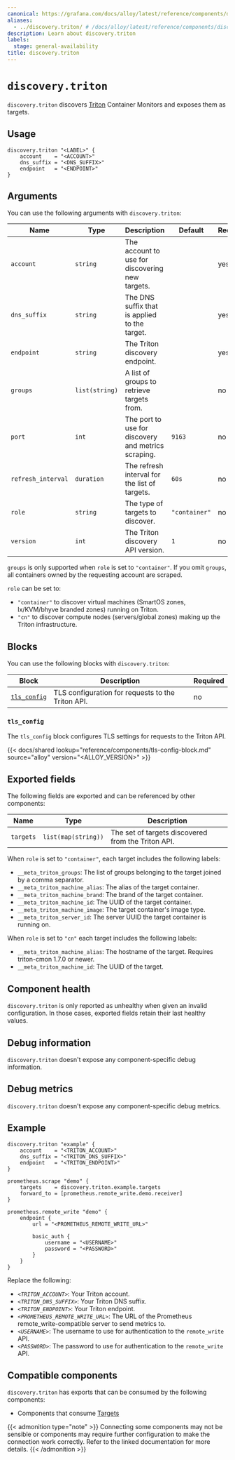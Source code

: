 ```yaml
---
canonical: https://grafana.com/docs/alloy/latest/reference/components/discovery/discovery.triton/
aliases:
  - ../discovery.triton/ # /docs/alloy/latest/reference/components/discovery.triton/
description: Learn about discovery.triton
labels:
  stage: general-availability
title: discovery.triton
---
```


# `discovery.triton`

`discovery.triton` discovers [Triton][] Container Monitors and exposes them as targets.

[Triton]: https://www.tritondatacenter.com

## Usage

```alloy
discovery.triton "<LABEL>" {
    account    = "<ACCOUNT>"
    dns_suffix = "<DNS_SUFFIX>"
    endpoint   = "<ENDPOINT>"
}
```

## Arguments

You can use the following arguments with `discovery.triton`:

Name               | Type           | Description                                         | Default       | Required
-------------------|----------------|-----------------------------------------------------|---------------|---------
`account`          | `string`       | The account to use for discovering new targets.     |               | yes
`dns_suffix`       | `string`       | The DNS suffix that is applied to the target.       |               | yes
`endpoint`         | `string`       | The Triton discovery endpoint.                      |               | yes
`groups`           | `list(string)` | A list of groups to retrieve targets from.          |               | no
`port`             | `int`          | The port to use for discovery and metrics scraping. | `9163`        | no
`refresh_interval` | `duration`     | The refresh interval for the list of targets.       | `60s`         | no
`role`             | `string`       | The type of targets to discover.                    | `"container"` | no
`version`          | `int`          | The Triton discovery API version.                   | `1`           | no

`groups` is only supported when `role` is set to `"container"`.
If you omit `groups`, all containers owned by the requesting account are scraped.

`role` can be set to:

* `"container"` to discover virtual machines (SmartOS zones, lx/KVM/bhyve branded zones) running on Triton.
* `"cn"` to discover compute nodes (servers/global zones) making up the Triton infrastructure.

## Blocks

You can use the following blocks with `discovery.triton`:

Block                      | Description                                       | Required
---------------------------|---------------------------------------------------|---------
[`tls_config`][tls_config] | TLS configuration for requests to the Triton API. | no

[tls_config]: #tls_config

### `tls_config`

The `tls_config` block configures TLS settings for requests to the Triton API.

{{< docs/shared lookup="reference/components/tls-config-block.md" source="alloy" version="<ALLOY_VERSION>" >}}

## Exported fields

The following fields are exported and can be referenced by other components:

Name      | Type                | Description
----------|---------------------|---------------------------------------------------
`targets` | `list(map(string))` | The set of targets discovered from the Triton API.

When `role` is set to `"container"`, each target includes the following labels:

* `__meta_triton_groups`: The list of groups belonging to the target joined by a comma separator.
* `__meta_triton_machine_alias`: The alias of the target container.
* `__meta_triton_machine_brand`: The brand of the target container.
* `__meta_triton_machine_id`: The UUID of the target container.
* `__meta_triton_machine_image`: The target container's image type.
* `__meta_triton_server_id`: The server UUID the target container is running on.

When `role` is set to `"cn"` each target includes the following labels:

* `__meta_triton_machine_alias`: The hostname of the target. Requires triton-cmon 1.7.0 or newer.
* `__meta_triton_machine_id`: The UUID of the target.

## Component health

`discovery.triton` is only reported as unhealthy when given an invalid configuration.
In those cases, exported fields retain their last healthy values.

## Debug information

`discovery.triton` doesn't expose any component-specific debug information.

## Debug metrics

`discovery.triton` doesn't expose any component-specific debug metrics.

## Example

```alloy
discovery.triton "example" {
    account    = "<TRITON_ACCOUNT>"
    dns_suffix = "<TRITON_DNS_SUFFIX>"
    endpoint   = "<TRITON_ENDPOINT>"
}

prometheus.scrape "demo" {
    targets    = discovery.triton.example.targets
    forward_to = [prometheus.remote_write.demo.receiver]
}

prometheus.remote_write "demo" {
    endpoint {
        url = "<PROMETHEUS_REMOTE_WRITE_URL>"

        basic_auth {
            username = "<USERNAME>"
            password = "<PASSWORD>"
        }
    }
}
```

Replace the following:

* _`<TRITON_ACCOUNT>`_: Your Triton account.
* _`<TRITON_DNS_SUFFIX>`_: Your Triton DNS suffix.
* _`<TRITON_ENDPOINT>`_: Your Triton endpoint.
* _`<PROMETHEUS_REMOTE_WRITE_URL>`_: The URL of the Prometheus remote_write-compatible server to send metrics to.
* _`<USERNAME>`_: The username to use for authentication to the `remote_write` API.
* _`<PASSWORD>`_: The password to use for authentication to the `remote_write` API.

<!-- START GENERATED COMPATIBLE COMPONENTS -->

## Compatible components

`discovery.triton` has exports that can be consumed by the following components:

- Components that consume [Targets](../../../compatibility/#targets-consumers)

{{< admonition type="note" >}}
Connecting some components may not be sensible or components may require further configuration to make the connection work correctly.
Refer to the linked documentation for more details.
{{< /admonition >}}

<!-- END GENERATED COMPATIBLE COMPONENTS -->
